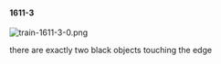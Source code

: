 #### 1611-3
![train-1611-3-0.png](https://github.com/lil-lab/nlvr/raw/master/nlvr/train/images/15/train-1611-3-0.png "train-1611-3-0.png")

there are exactly two black objects touching the edge